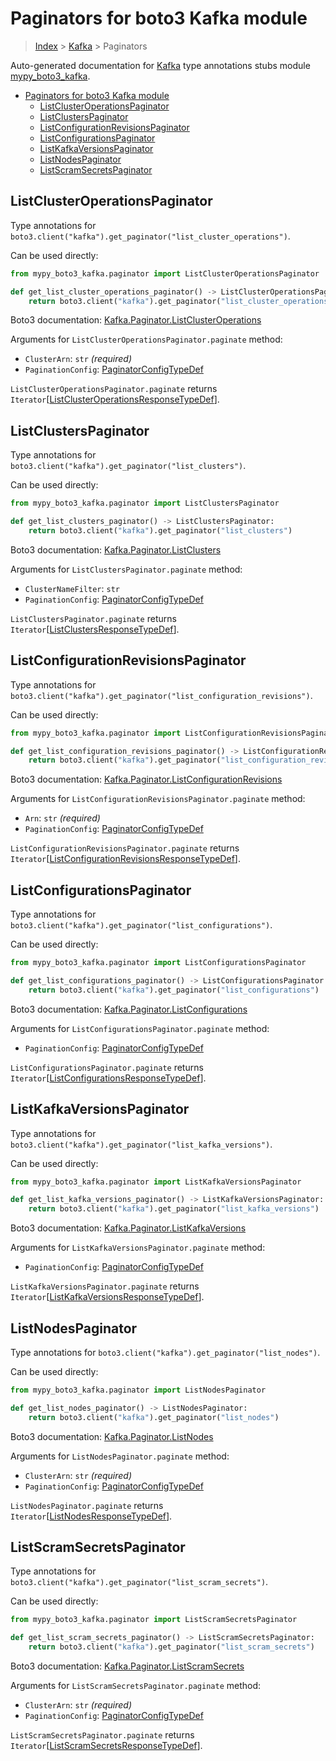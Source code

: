 # Paginators for boto3 Kafka module

> [Index](../README.md) > [Kafka](./README.md) > Paginators

Auto-generated documentation for
[Kafka](https://boto3.amazonaws.com/v1/documentation/api/latest/reference/services/kafka.html#Kafka)
type annotations stubs module
[mypy_boto3_kafka](https://pypi.org/project/mypy-boto3-kafka/).

- [Paginators for boto3 Kafka module](#paginators-for-boto3-kafka-module)
  - [ListClusterOperationsPaginator](#listclusteroperationspaginator)
  - [ListClustersPaginator](#listclusterspaginator)
  - [ListConfigurationRevisionsPaginator](#listconfigurationrevisionspaginator)
  - [ListConfigurationsPaginator](#listconfigurationspaginator)
  - [ListKafkaVersionsPaginator](#listkafkaversionspaginator)
  - [ListNodesPaginator](#listnodespaginator)
  - [ListScramSecretsPaginator](#listscramsecretspaginator)

## ListClusterOperationsPaginator

Type annotations for
`boto3.client("kafka").get_paginator("list_cluster_operations")`.

Can be used directly:

```python
from mypy_boto3_kafka.paginator import ListClusterOperationsPaginator

def get_list_cluster_operations_paginator() -> ListClusterOperationsPaginator:
    return boto3.client("kafka").get_paginator("list_cluster_operations")
```

Boto3 documentation:
[Kafka.Paginator.ListClusterOperations](https://boto3.amazonaws.com/v1/documentation/api/latest/reference/services/kafka.html#Kafka.Paginator.ListClusterOperations)

Arguments for `ListClusterOperationsPaginator.paginate` method:

- `ClusterArn`: `str` *(required)*
- `PaginationConfig`:
  [PaginatorConfigTypeDef](https://vemel.github.io/boto3_stubs_docs/mypy_boto3_kafka/type_defs.html#paginatorconfigtypedef)

`ListClusterOperationsPaginator.paginate` returns
`Iterator`\[[ListClusterOperationsResponseTypeDef](https://vemel.github.io/boto3_stubs_docs/mypy_boto3_kafka/type_defs.html#listclusteroperationsresponsetypedef)\].

## ListClustersPaginator

Type annotations for `boto3.client("kafka").get_paginator("list_clusters")`.

Can be used directly:

```python
from mypy_boto3_kafka.paginator import ListClustersPaginator

def get_list_clusters_paginator() -> ListClustersPaginator:
    return boto3.client("kafka").get_paginator("list_clusters")
```

Boto3 documentation:
[Kafka.Paginator.ListClusters](https://boto3.amazonaws.com/v1/documentation/api/latest/reference/services/kafka.html#Kafka.Paginator.ListClusters)

Arguments for `ListClustersPaginator.paginate` method:

- `ClusterNameFilter`: `str`
- `PaginationConfig`:
  [PaginatorConfigTypeDef](https://vemel.github.io/boto3_stubs_docs/mypy_boto3_kafka/type_defs.html#paginatorconfigtypedef)

`ListClustersPaginator.paginate` returns
`Iterator`\[[ListClustersResponseTypeDef](https://vemel.github.io/boto3_stubs_docs/mypy_boto3_kafka/type_defs.html#listclustersresponsetypedef)\].

## ListConfigurationRevisionsPaginator

Type annotations for
`boto3.client("kafka").get_paginator("list_configuration_revisions")`.

Can be used directly:

```python
from mypy_boto3_kafka.paginator import ListConfigurationRevisionsPaginator

def get_list_configuration_revisions_paginator() -> ListConfigurationRevisionsPaginator:
    return boto3.client("kafka").get_paginator("list_configuration_revisions")
```

Boto3 documentation:
[Kafka.Paginator.ListConfigurationRevisions](https://boto3.amazonaws.com/v1/documentation/api/latest/reference/services/kafka.html#Kafka.Paginator.ListConfigurationRevisions)

Arguments for `ListConfigurationRevisionsPaginator.paginate` method:

- `Arn`: `str` *(required)*
- `PaginationConfig`:
  [PaginatorConfigTypeDef](https://vemel.github.io/boto3_stubs_docs/mypy_boto3_kafka/type_defs.html#paginatorconfigtypedef)

`ListConfigurationRevisionsPaginator.paginate` returns
`Iterator`\[[ListConfigurationRevisionsResponseTypeDef](https://vemel.github.io/boto3_stubs_docs/mypy_boto3_kafka/type_defs.html#listconfigurationrevisionsresponsetypedef)\].

## ListConfigurationsPaginator

Type annotations for
`boto3.client("kafka").get_paginator("list_configurations")`.

Can be used directly:

```python
from mypy_boto3_kafka.paginator import ListConfigurationsPaginator

def get_list_configurations_paginator() -> ListConfigurationsPaginator:
    return boto3.client("kafka").get_paginator("list_configurations")
```

Boto3 documentation:
[Kafka.Paginator.ListConfigurations](https://boto3.amazonaws.com/v1/documentation/api/latest/reference/services/kafka.html#Kafka.Paginator.ListConfigurations)

Arguments for `ListConfigurationsPaginator.paginate` method:

- `PaginationConfig`:
  [PaginatorConfigTypeDef](https://vemel.github.io/boto3_stubs_docs/mypy_boto3_kafka/type_defs.html#paginatorconfigtypedef)

`ListConfigurationsPaginator.paginate` returns
`Iterator`\[[ListConfigurationsResponseTypeDef](https://vemel.github.io/boto3_stubs_docs/mypy_boto3_kafka/type_defs.html#listconfigurationsresponsetypedef)\].

## ListKafkaVersionsPaginator

Type annotations for
`boto3.client("kafka").get_paginator("list_kafka_versions")`.

Can be used directly:

```python
from mypy_boto3_kafka.paginator import ListKafkaVersionsPaginator

def get_list_kafka_versions_paginator() -> ListKafkaVersionsPaginator:
    return boto3.client("kafka").get_paginator("list_kafka_versions")
```

Boto3 documentation:
[Kafka.Paginator.ListKafkaVersions](https://boto3.amazonaws.com/v1/documentation/api/latest/reference/services/kafka.html#Kafka.Paginator.ListKafkaVersions)

Arguments for `ListKafkaVersionsPaginator.paginate` method:

- `PaginationConfig`:
  [PaginatorConfigTypeDef](https://vemel.github.io/boto3_stubs_docs/mypy_boto3_kafka/type_defs.html#paginatorconfigtypedef)

`ListKafkaVersionsPaginator.paginate` returns
`Iterator`\[[ListKafkaVersionsResponseTypeDef](https://vemel.github.io/boto3_stubs_docs/mypy_boto3_kafka/type_defs.html#listkafkaversionsresponsetypedef)\].

## ListNodesPaginator

Type annotations for `boto3.client("kafka").get_paginator("list_nodes")`.

Can be used directly:

```python
from mypy_boto3_kafka.paginator import ListNodesPaginator

def get_list_nodes_paginator() -> ListNodesPaginator:
    return boto3.client("kafka").get_paginator("list_nodes")
```

Boto3 documentation:
[Kafka.Paginator.ListNodes](https://boto3.amazonaws.com/v1/documentation/api/latest/reference/services/kafka.html#Kafka.Paginator.ListNodes)

Arguments for `ListNodesPaginator.paginate` method:

- `ClusterArn`: `str` *(required)*
- `PaginationConfig`:
  [PaginatorConfigTypeDef](https://vemel.github.io/boto3_stubs_docs/mypy_boto3_kafka/type_defs.html#paginatorconfigtypedef)

`ListNodesPaginator.paginate` returns
`Iterator`\[[ListNodesResponseTypeDef](https://vemel.github.io/boto3_stubs_docs/mypy_boto3_kafka/type_defs.html#listnodesresponsetypedef)\].

## ListScramSecretsPaginator

Type annotations for
`boto3.client("kafka").get_paginator("list_scram_secrets")`.

Can be used directly:

```python
from mypy_boto3_kafka.paginator import ListScramSecretsPaginator

def get_list_scram_secrets_paginator() -> ListScramSecretsPaginator:
    return boto3.client("kafka").get_paginator("list_scram_secrets")
```

Boto3 documentation:
[Kafka.Paginator.ListScramSecrets](https://boto3.amazonaws.com/v1/documentation/api/latest/reference/services/kafka.html#Kafka.Paginator.ListScramSecrets)

Arguments for `ListScramSecretsPaginator.paginate` method:

- `ClusterArn`: `str` *(required)*
- `PaginationConfig`:
  [PaginatorConfigTypeDef](https://vemel.github.io/boto3_stubs_docs/mypy_boto3_kafka/type_defs.html#paginatorconfigtypedef)

`ListScramSecretsPaginator.paginate` returns
`Iterator`\[[ListScramSecretsResponseTypeDef](https://vemel.github.io/boto3_stubs_docs/mypy_boto3_kafka/type_defs.html#listscramsecretsresponsetypedef)\].
